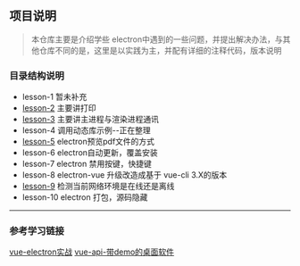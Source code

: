 ## 项目说明

>	本仓库主要是介绍学些 electron中遇到的一些问题，并提出解决办法，与其他仓库不同的是，这里是以实践为主，并配有详细的注释代码，版本说明

### 目录结构说明

- lesson-1 暂未补充
- [lesson-2](https://github.com/LuoRiWuSheng/electron-study/tree/master/lesson-2) 主要讲打印
- [lesson-3](https://github.com/LuoRiWuSheng/electron-study/tree/master/lesson-3) 主要讲主进程与渲染进程通讯
- lesson-4 调用动态库示例--正在整理 
- [lesson-5](https://github.com/LuoRiWuSheng/electron-study/tree/master/lesson-5) electron预览pdf文件的方式
- lesson-6 electron自动更新，覆盖安装
- lesson-7 electron 禁用按键，快捷键
- lesson-8 electron-vue 升级改造成基于 vue-cli 3.X的版本
- [lesson-9](https://github.com/LuoRiWuSheng/electron-study/tree/master/lesson-9) 检测当前网络环境是在线还是离线
- lesson-10 electron 打包，源码隐藏


----

### 参考学习链接

[vue-electron实战](https://github.com/jkchao/vue-electron.git)
[vue-api-带demo的桌面软件]( https://github.com/demopark/electron-api-demos-Zh_CN.git)
